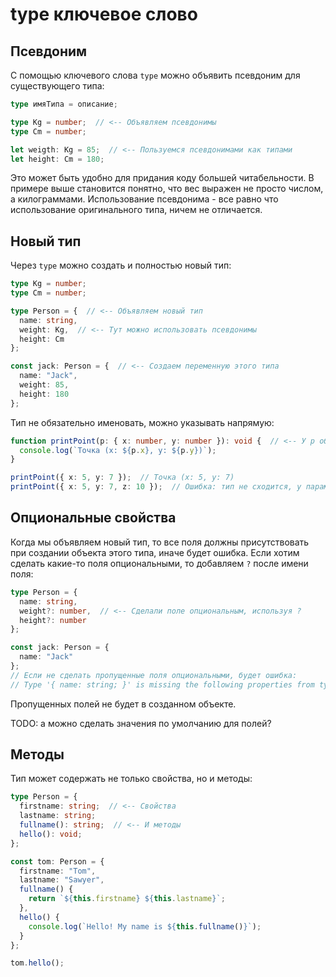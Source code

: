 # type ключевое слово

## Псевдоним

С помощью ключевого слова `type` можно объявить псевдоним для существующего типа:

```typescript
type имяТипа = описание;
```

```typescript
type Kg = number;  // <-- Объявляем псевдонимы
type Cm = number;

let weigth: Kg = 85;  // <-- Пользуемся псевдонимами как типами
let height: Cm = 180;
```

Это может быть удобно для придания коду большей читабельности. В примере выше становится понятно, что вес выражен не просто числом, а килограммами. Использование псевдонима - все равно что использование оригинального типа, ничем не отличается.

## Новый тип

Через `type` можно создать и полностью новый тип:

```typescript
type Kg = number;
type Cm = number;

type Person = {  // <-- Объявляем новый тип
  name: string,
  weight: Kg,  // <-- Тут можно использовать псевдонимы
  height: Cm
};

const jack: Person = {  // <-- Создаем переменную этого типа
  name: "Jack",
  weight: 85,
  height: 180
};
```

Тип не обязательно именовать, можно указывать напрямую:

```typescript
function printPoint(p: { x: number, y: number }): void {  // <-- У p объектный тип, без имени
  console.log(`Точка (x: ${p.x}, y: ${p.y})`);
}

printPoint({ x: 5, y: 7 });  // Точка (x: 5, y: 7)
printPoint({ x: 5, y: 7, z: 10 });  // Ошибка: тип не сходится, у параметра p нет поля z
```

## Опциональные свойства

Когда мы объявляем новый тип, то все поля должны присутствовать при создании объекта этого типа, иначе будет ошибка. Если хотим сделать какие-то поля опциональными, то добавляем `?` после имени поля:

```typescript
type Person = {
  name: string,
  weight?: number,  // <-- Сделали поле опциональным, используя ?
  height?: number
};

const jack: Person = {
  name: "Jack"
};
// Если не сделать пропущенные поля опциональными, будет ошибка:
// Type '{ name: string; }' is missing the following properties from type 'Person': weight, height
```

Пропущенных полей не будет в созданном объекте.

TODO: а можно сделать значения по умолчанию для полей?

## Методы

Тип может содержать не только свойства, но и методы:

```typescript
type Person = {
  firstname: string;  // <-- Свойства
  lastname: string;
  fullname(): string;  // <-- И методы
  hello(): void;
};

const tom: Person = {
  firstname: "Tom",
  lastname: "Sawyer",
  fullname() {
    return `${this.firstname} ${this.lastname}`;
  },
  hello() {
    console.log(`Hello! My name is ${this.fullname()}`);
  }
};

tom.hello();
```





